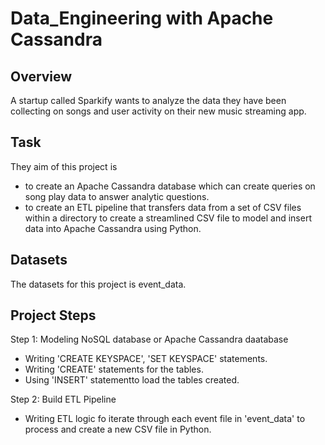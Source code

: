 # Data_Engineering with Apache Cassandra

## Overview
A startup called Sparkify wants to analyze the data they have been collecting on songs and user activity on their new music streaming app.

## Task
They aim of this project is 
- to create an Apache Cassandra database which can create queries on song play data to answer analytic questions.
- to create an ETL pipeline that transfers data from a set of CSV files within a directory to create a streamlined CSV file to model and insert data into Apache Cassandra  using Python.

## Datasets
The datasets for this project is event_data.

## Project Steps

Step 1: Modeling NoSQL database or Apache Cassandra daatabase
- Writing 'CREATE KEYSPACE', 'SET KEYSPACE' statements.
- Writing 'CREATE' statements for the tables.
- Using 'INSERT' statementto load the tables created.

Step 2: Build ETL Pipeline
- Writing ETL logic fo iterate through each event file in 'event_data' to process and create a new CSV file in Python.
